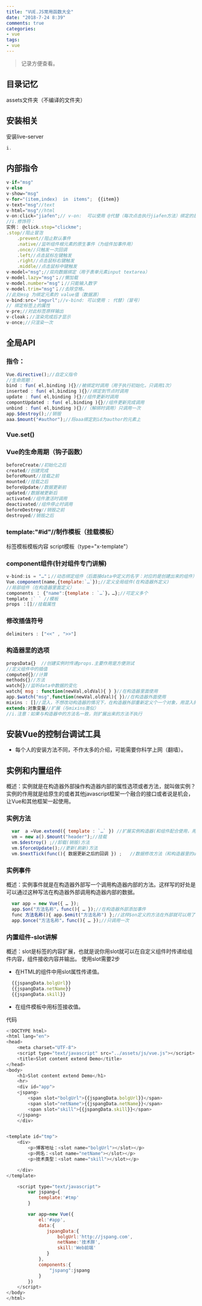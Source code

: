 ```yaml
---
title: "VUE.JS常用函数大全"
date: "2018-7-24 8:39"
comments: true
categories:
- vue
tags:
- vue
---
```


> 记录方便查看。

## 目录记忆
assets文件夹（不编译的文件夹）

## 安装相关
安装live-server
```javascript
i.
```

## 内部指令
```javascript
v-if="msg"
v-else
v-show="msg"
v-for="(item,index)  in  items";  {{item}}
v-text="msg"//text
v-html="msg"//html
v-on:click="jiafen";// v-on:  可以使用 @代替（每次点击执行jiafen方法）绑定的是监听事件。
//i.修饰符：
实例： @click.stop="clickme";
.stop//阻止冒泡
    .prevent//阻止默认事件
    .native//监听组件根元素的原生事件（为组件加事件用）
    .once//只触发一次回调
    .left//点击鼠标左键触发
    .right//点击鼠标右键触发
    .middle//点击鼠标中键触发
v-model="msg";//双向数据绑定（用于表单元素input textarea）
v-model.lazy="msg"；//懒加载
v-model.number="msg"；//只能输入数字
v-model.trim="msg"；//去除空格。
//此处msg 为绑定元素的 value值（数据源）
v-bind:src="imgurl";//v-bind: 可以使用 : 代替）（冒号）
// 绑定标签上的属性
v-pre;//对此标签原样输出
v-cloak；//渲染完成后才显示
v-once;//只渲染一次
```

## 全局API
### 指令：
```javascript
Vue.directive();//自定义指令
//生命周期：
bind : fun( el,binding ){}//被绑定时调用（用于执行初始化，只调用1次）
inserted : fun( el,binding ){}//绑定到节点时调用
update : fun( el,binding ){}//组件更新时调用
compontUpdated : fun( el,binding ){}//组件更新完成调用
unbind : fun( el,binding ){}//（解绑时调用）只调用一次
app.$destroy();//销毁
aaa.$mount("#author");//将aaa绑定到id为author的元素上
```
### Vue.set()

###  Vue的生命周期（钩子函数）
```javascript
beforeCreate//初始化之后
created//创建完成
beforeMount//挂载之前
mounted//挂载之后
beforeUpdate//数据更新前
updated//数据被更新后
activated//组件激活时调用
deactivated//组件停止时调用
beforeDestroy//销毁之前
destroyed//销毁之后
```

###  template:"#id"//制作模板（挂载模板）
标签模板模板内容  script模板（type="x-template"）


###  component组件(针对组件专门讲解)
```javascript
v-bind:is = "…"；//动态绑定组件（后面接data中定义的名字：对应的是创建出来的组件）
Vue.component(name,{template:`…`});//定义全局组件(在构造器外定义)
//局部组件（在构造器里面定义）
components ： {"name":{template : `…`}，…};//可定义多个
template :` ` //模板
props ：[]//挂载属性
```

###  修改插值符号
```javascript
delimiters : ["<<" , ">>"]
```

###  构造器里的选项
```javascript
propsData{}  //创建实例时传递props.主要作用是方便测试
//定义组件中的插值
computed{}//计算
methods{}//方法
watch{}//监听data中数据的变化
watch{ msg : function(newVal,oldVal){ } }//在构造器里面使用
app.$watch("msg",function(newVal,oldVal){ })//在构造器外面使用
mixins : []//混入，不想改动构造器的情况下，在构造器外部重新定义个一个对象，用混入的方式插入执行
extends:对象变量//扩展（与mixins类似）
//i.注意：如果与构造器中的方法名一致，则扩展出来的方法不执行
```

##  安装Vue的控制台调试工具
- 每个人的安装方法不同，不作太多的介绍，可能需要你科学上网（翻墙）。

##  实例和内置组件
概述：实例就是在构造器外部操作构造器内部的属性选项或者方法，就叫做实例？实例的作用就是给原生的或者其他javascript框架一个融合的接口或者说是机会，让Vue和其他框架一起使用。
### 实例方法
```javascript
  var  a =Vue.extend({ template : `…` }) //扩展实例构造器(和组件配合使用，用于复用某一模块代码)
  vm = new a().$mount("header");//挂载
  vm.$destroy() ;//卸载(销毁)方法
  vm.$forceUpdate();//更新(刷新)方法
  vm.$nextTick(func(){ 数据更新之后的回调 }) ;   //数据修改方法（和构造器里的update生命周期很像）
```
### 实例事件
概述：实例事件就是在构造器外部写一个调用构造器内部的方法。这样写的好处是可以通过这种写法在构造器外部调用构造器内部的数据。
```javascript
  var app = new Vue({ … });
  app.$on("方法名称"，func(){ … });//在构造器外部添加事件
  func 方法名称(){ app.$emit("方法名称") };//这样$on定义的方法在外部就可以用了
  app.$once("方法名称"，func(){ … });//只调用一次
```
### 内置组件-slot讲解
概述：slot是标签的内容扩展，也就是说你用slot就可以在自定义组件时传递给组件内容，组件接收内容并输出。
使用slot需要2步
- 在HTML的组件中用slot属性传递值。
```javascript
  {{jspangData.bolgUrl}}
  {{jspangData.netName}}
  {{jspangData.skill}}
```
- 在组件模板中用标签接收值。

代码
```javascript
<!DOCTYPE html>
<html lang="en">
<head>
    <meta charset="UTF-8">
    <script type="text/javascript" src="../assets/js/vue.js"></script>
    <title>Slot content extend Demo</title>
</head>
<body>
    <h1>Slot content extend Demo</h1>
    <hr>
    <div id="app">
    <jspang>
        <span slot="bolgUrl">{{jspangData.bolgUrl}}</span>
        <span slot="netName">{{jspangData.netName}}</span>
        <span slot="skill">{{jspangData.skill}}</span>
    </jspang>
    </div>


<template id="tmp">
    <div>
        <p>博客地址：<slot name="bolgUrl"></slot></p>
        <p>网名：<slot name="netName"></slot></p>
        <p>技术类型：<slot name="skill"></slot></p>

    </div>
</template>

    <script type="text/javascript">
        var jspang={
            template:'#tmp'
        }

        var app=new Vue({
            el:'#app',
            data:{
               jspangData:{
                   bolgUrl:'http://jspang.com',
                   netName:'技术胖',
                   skill:'Web前端'
               }
            },
            components:{
                "jspang":jspang
            }
        })
    </script>
</body>
</html>
```
